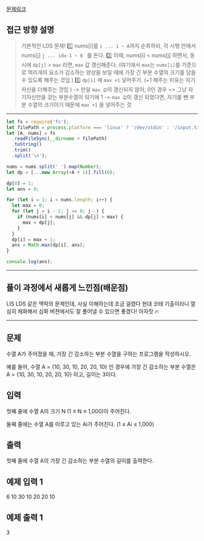 [문제링크](https://www.acmicpc.net/problem/11722)

## 접근 방향 설명

> 기본적인 LDS 문제! 
> 1️⃣ nums[i]를 `i ... 1 ~ A`까지 순회하되, 각 시행 안에서 nums[j] `j ... idx-1 ~ 0 ` 를 돈다.
> 2️⃣ 이때, nums[i] < nums[j] 하면서, 동시에 `dp[j]` > `max` 라면, `max` 값 갱신해준다. (여기에서 `max`는 `nums[i]`를 기준으로 여러개의 요소가 감소하는 양상을 보일 때에 가장 긴 부분 수열의 크기를 담을 수 있도록 해주는 것임.)
> 3️⃣ `dp[i]` 에 `max +1` 넣어주기. (+1 해주는 이유는 자기 자신을 더해주는 것임 )
-> 만일 `max 값`이 갱신되지 않아, 0인 경우 => 그냥 자기자신만을 갖는 부분수열이 되기에 1
-> `max 값`이 갱신 되었다면, 자기를 뺀 부분 수열의 크기이기 때문에 `max +1` 을 넣어주는 것

---


```js
let fs = require('fs');
let filePath = process.platform === 'linux' ? '/dev/stdin' : '/input.txt';
let [A, nums] = fs
  .readFileSync(__dirname + filePath)
  .toString()
  .trim()
  .split('\n');

nums = nums.split(' ').map(Number);
let dp = [...new Array(+A + 1)].fill(0);

dp[0] = 1;
let ans = 0;

for (let i = 1; i < nums.length; i++) {
  let max = 0;
  for (let j = i - 1; j >= 0; j--) {
    if (nums[i] < nums[j] && dp[j] > max) {
      max = dp[j];
    }
  }
  dp[i] = max + 1;
  ans = Math.max(dp[i], ans);
}

console.log(ans);
```

---

## 풀이 과정에서 새롭게 느낀점(배운점)

LIS LDS 같은 맥락의 문제인데, 사실 이해하는데 조금 걸렸다 
현대 코테 기출이라니 열심히 체화해서 심화 버젼에서도 잘 풀어낼 수 있으면 좋겠다! 아자잣 🔥

---

## 문제
수열 A가 주어졌을 때, 가장 긴 감소하는 부분 수열을 구하는 프로그램을 작성하시오.

예를 들어, 수열 A = {10, 30, 10, 20, 20, 10} 인 경우에 가장 긴 감소하는 부분 수열은 A = {10, 30, 10, 20, 20, 10}  이고, 길이는 3이다.

## 입력
첫째 줄에 수열 A의 크기 N (1 ≤ N ≤ 1,000)이 주어진다.

둘째 줄에는 수열 A를 이루고 있는 Ai가 주어진다. (1 ≤ Ai ≤ 1,000)

## 출력
첫째 줄에 수열 A의 가장 긴 감소하는 부분 수열의 길이를 출력한다.

## 예제 입력 1 
6
10 30 10 20 20 10

## 예제 출력 1 
3